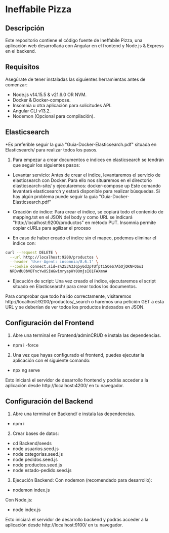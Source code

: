 # Ineffabile Pizza

## Descripción
Este repositorio contiene el código fuente de Ineffabile Pizza, una aplicación web desarrollada con Angular en el frontend y Node.js & Express en el backend.

## Requisitos
Asegúrate de tener instaladas las siguientes herramientas antes de comenzar:
- Node.js v14.15.5 & v21.6.0 OR NVM.
- Docker & Docker-compose.
- Insomnia u otra aplicación para solicitudes API.
- Angular CLI v13.2.
- Nodemon (Opcional para compilación).

## Elasticsearch
*Es preferible seguir la guía "Guia-Docker-Elasticsearch.pdf" situada en Elasticsearch/ para realizar todos los pasos.

1. Para empezar a crear documentos e índices en elasticsearch se tendrán que seguir los siguientes pasos:

- Levantar servicio: 
Antes de crear el índice, levantaremos el servicio de elasticsearch con Docker. Para ello nos situaremos en el directorio elasticsearch-site/ y ejecutaremos: docker-compose up
Este comando levantará elasticsearch y estará disponible para realizar búsquedas. Si hay algún problema puede seguir la guía "Guia-Docker-Elasticsearch.pdf"

- Creación de índice: 
Para crear el índice, se copiará todo el contenido de mapping.txt en el JSON del body y como URL se indicará "http://localhost:9200/productos" en método PUT. Insomnia permite copiar cURLs para agilizar el proceso

- En caso de haber creado el índice sin el mapeo, podemos eliminar el índice con:
```bash
curl --request DELETE \
  --url http://localhost:9200/productos \
  --header 'User-Agent: insomnia/8.6.1' \
  --cookie connect.sid=s%253A3Jq5y6d3pTUfpt15QeS7AbOjQKNFQSuI
  NRDvdU0bVBTncYwOSiWGwimryapHY0OmjsI01FAXmnA
```

- Ejecución de script: 
Una vez creado el índice, ejecutaremos el script situado en Elasticsearch/ para crear todos los documentos.

Para comprobar que todo ha ido correctamente, visitaremos http://localhost:9200/productos/_search o haremos una petición GET a esta URL y se deberían de ver todos los productos indexados en JSON.


## Configuración del Frontend

1. Abre una terminal en Frontend/adminCRUD e instala las dependencias.
- npm i -force

2. Una vez que hayas configurado el frontend, puedes ejecutar la aplicación con el siguiente comando:
- npx ng serve

Esto iniciará el servidor de desarrollo frontend y podrás acceder a la aplicación desde http://localhost:4200/ en tu navegador.


## Configuración del Backend
1. Abre una terminal en Backend/ e instala las dependencias.
- npm i

2. Crear bases de datos:
- cd Backend/seeds
- node usuarios.seed.js
- node categorias.seed.js
- node pedidos.seed.js
- node productos.seed.js
- node estado-pedido.seed.js

3. Ejecución Backend:
Con nodemon (recomendado para desarrollo):
- nodemon index.js

Con Node.js:
- node index.js


Esto iniciará el servidor de desarrollo backend y podrás acceder a la aplicación desde http://localhost:9100/ en tu navegador.